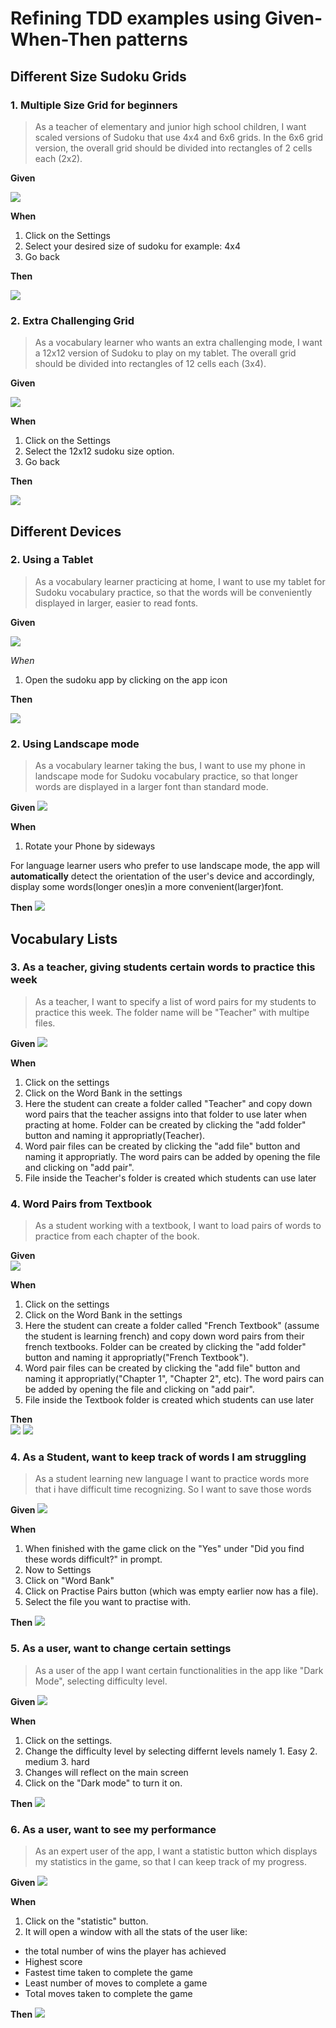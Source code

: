 # Refining TDD examples using Given-When-Then patterns

## Different Size Sudoku Grids

### 1. Multiple Size Grid for beginners

> As a teacher of elementary and junior high school children, I want scaled versions of Sudoku that use 4x4 and 6x6 grids. In the 6x6 grid version, the overall grid should be divided into rectangles of 2 cells each (2x2).

**Given**    

<img src="img/9+9.png">


**When**
1. Click on the Settings 
2. Select your desired size of sudoku for example: 4x4
3. Go back

**Then**      

<img src="img/4+4.png">



### 2. Extra Challenging Grid 

> As a vocabulary learner who wants an extra challenging mode, I want a 12x12 version of Sudoku to play on my tablet. The overall grid should be divided into rectangles of 12 cells each (3x4).

**Given**

<img src="img/9+9.png">

**When**
1. Click on the Settings 
2. Select the 12x12 sudoku size option.
3. Go back

**Then** 

<img src="img/12+12.png">



## Different Devices

### 2. Using a Tablet

> As a vocabulary learner practicing at home, I want to use my tablet for Sudoku vocabulary practice, so that the words will be conveniently displayed in larger, easier to read fonts.

**Given**

<img src="img/tablet1.png">

*When*
1. Open the sudoku app by clicking on the app icon

**Then**

<img src="img/tablet2.png">

### 2. Using Landscape mode

> As a vocabulary learner taking the bus, I want to use my phone in landscape mode for Sudoku vocabulary practice, so that longer words are displayed in a larger font than standard mode.

**Given**       <img src="img/landcape1.png">

**When**
1. Rotate your Phone by sideways 

For language learner users who prefer to use landscape mode, the app will **automatically** detect the orientation of the user's device and accordingly, display some words(longer ones)in a more convenient(larger)font.

**Then**          <img src="img/landscape.png">


## Vocabulary Lists

### 3. As a teacher, giving students certain words to practice this week

> As a teacher, I want to specify a list of word pairs for my students to practice this week. The folder name will be "Teacher" with multipe 
files.

**Given**       <img src="img/no_teacher.png">

**When**
1. Click on the settings
2. Click on the Word Bank in the settings 
3. Here the student can create a folder called "Teacher" and copy down word pairs that the teacher assigns into that folder to use later when practing at home. Folder can be created by clicking the "add folder" button and naming it appropriatly(Teacher). 
4. Word pair files can be created by clicking the "add file" button and naming it appropriatly. The word pairs can be added by opening the file and clicking on "add pair".
5. File inside the Teacher's folder is created which students can use later

### 4. Word Pairs from Textbook

> As a student working with a textbook, I want to load pairs of words to practice from each chapter of the book.

**Given**       
<img src="img/no_teacher.png">

**When**
1. Click on the settings
2. Click on the Word Bank in the settings 
3. Here the student can create a folder called "French Textbook" (assume the student is learning french) and copy down word pairs from their french textbooks. Folder can be created by clicking the "add folder" button and naming it appropriatly("French Textbook"). 
4. Word pair files can be created by clicking the "add file" button and naming it appropriatly("Chapter 1", "Chapter 2", etc). The word pairs can be added by opening the file and clicking on "add pair".
5. File inside the Textbook folder is created which students can use later

**Then**          
<img src="img/textbook.png">
<img src="img/textbookFiles.png">


### 4. As a Student, want to keep track of words I am struggling

> As a student learning new language I want to practice words more that i have difficult time recognizing. So I want to save those words

**Given**       <img src="img/emptypair.png">

**When**
1. When finished with the game click on the "Yes" under "Did you find these words difficult?" in prompt.
2. Now to Settings
3. Click on "Word Bank"
4. Click on Practise Pairs button (which was empty earlier now has a file).
5. Select the file you want to practise with.

**Then**          <img src="img/fullpair.png">




### 5. As a user, want to change certain settings

> As a user of the app I want certain functionalities in the app like "Dark Mode", selecting difficulty level.

**Given**       <img src="img/landcape1.png">

**When**
1. Click on the settings.
2. Change the difficulty level by selecting differnt levels namely 1. Easy 2. medium 3. hard
3. Changes will reflect on the main screen
4. Click on the "Dark mode" to turn it on.

**Then**          <img src="img/dark.png">

### 6. As a user, want to see my performance

> As an expert user of the app, I want a statistic button which displays my statistics in the game, so that I can keep track of my progress.

**Given**       <img src="img/9+9.png">

**When**
1. Click on the "statistic" button.
2. It will open a window with all the stats of the user like:
- the total number of wins the player has achieved
- Highest score
- Fastest time taken to complete the game
- Least number of moves to complete a game
- Total moves taken to complete the game

**Then**          <img src="img/statistics.png">

